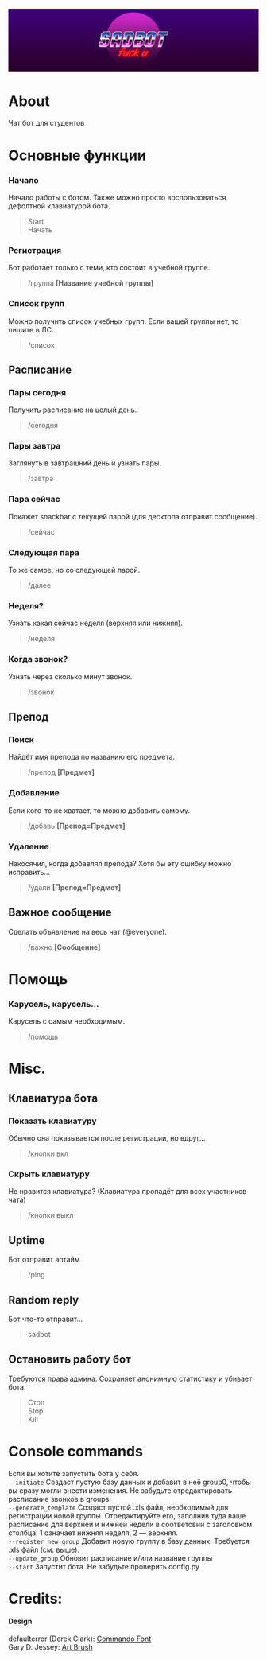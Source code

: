 ![Cover](./project_files/pics/Cover.png)
# About
Чат бот для студентов

# Основные функции
### Начало
Начало работы с ботом. Также можно просто воспользоваться дефолтной клавиатурой бота.<br>
> Start <br>
> Начать <br>

### Регистрация
Бот работает только с теми, кто состоит в учебной группе.<br>
> /группа **[Название учебной группы]**<br>

### Список групп
Можно получить список учебных групп. Если вашей группы нет, то пишите в ЛС.<br>
> /список <br>

## Расписание
### Пары сегодня
Получить расписание на целый день.<br>
> /сегодня <br>

### Пары завтра
Заглянуть в завтрашний день и узнать пары.<br>
> /завтра <br>

### Пара сейчас
Покажет snackbar с текущей парой (для десктопа отправит сообщение).<br>
> /сейчас <br>

### Следующая пара
То же самое, но со следующей парой.<br>
> /далее <br>

### Неделя?
Узнать какая сейчас неделя (верхняя или нижняя).<br>
> /неделя <br>

### Когда звонок?
Узнать через сколько минут звонок.<br>
> /звонок <br>

## Препод
### Поиск
Найдёт имя препода по названию его предмета.<br>
> /препод **[Предмет]**<br>

### Добавление
Если кого-то не хватает, то можно добавить самому.<br>
> /добавь **[Препод=Предмет]**<br>

### Удаление
Накосячил, когда добавлял препода? Хотя бы эту ошибку можно исправить...<br>
> /удали **[Препод=Предмет]**<br>

## Важное сообщение
Сделать объявление на весь чат (@everyone).<br>
> /важно **[Сообщение]**<br>

# Помощь
### Карусель, карусель...
Карусель с самым необходимым.<br>
> /помощь <br>

# Misc.
## Клавиатура бота
### Показать клавиатуру
Обычно она показывается после регистрации, но вдруг...<br>
> /кнопки вкл <br>

### Скрыть клавиатуру
Не нравится клавиатура? (Клавиатура пропадёт для всех участников чата)<br>
> /кнопки выкл <br>

## Uptime
Бот отправит аптайм<br>
> /ping <br>

## Random reply
Бот что-то отправит...<br>
> sadbot <br>

## Остановить работу бот
Требуются права админа. Сохраняет анонимную статистику и убивает бота.
> Стоп <br>
> Stop <br>
> Kill <br>

# Console commands
Если вы хотите запустить бота у себя. <br>
`--initiate` Создаст пустую базу данных и добавит в неё group0, чтобы вы сразу могли внести изменения. 
Не забудьте отредактировать расписание звонков в groups. <br>
`--generate_template` Создаст пустой .xls файл, необходимый для регистрации новой группы. 
Отредактируйте его, заполнив туда ваше расписание для верхней и нижней недели в соответсвии с заголовком столбца. 
1 означает нижняя неделя, 2 — верхняя. <br>
`--register_new_group` Добавит новую группу в базу данных. Требуется .xls файл (см. выше). <br>
`--update_group` Обновит расписание и/или название группы <br>
`--start` Запустит бота. Не забудьте проверить config.py <br>
# Credits:
#### Design
defaulterror (Derek Clark): [Commando Font](https://www.dafont.com/commando.font) <br>
Gary D. Jessey: [Art Brush](https://www.dafont.com/artbrush.font) <br>